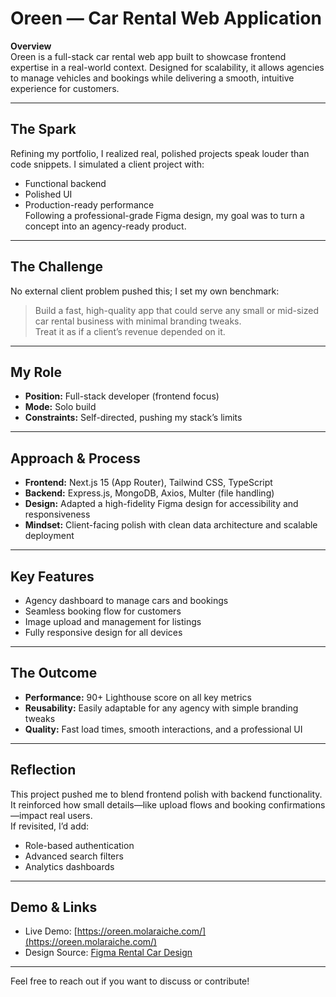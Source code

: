 # Oreen — Car Rental Web Application

**Overview**  
Oreen is a full-stack car rental web app built to showcase frontend expertise in a real-world context. Designed for scalability, it allows agencies to manage vehicles and bookings while delivering a smooth, intuitive experience for customers.

---

## The Spark  
Refining my portfolio, I realized real, polished projects speak louder than code snippets. I simulated a client project with:  
- Functional backend  
- Polished UI  
- Production-ready performance  
Following a professional-grade Figma design, my goal was to turn a concept into an agency-ready product.

---

## The Challenge  
No external client problem pushed this; I set my own benchmark:  
> Build a fast, high-quality app that could serve any small or mid-sized car rental business with minimal branding tweaks.  
Treat it as if a client’s revenue depended on it.

---

## My Role  
- **Position:** Full-stack developer (frontend focus)  
- **Mode:** Solo build  
- **Constraints:** Self-directed, pushing my stack’s limits

---

## Approach & Process  
- **Frontend:** Next.js 15 (App Router), Tailwind CSS, TypeScript  
- **Backend:** Express.js, MongoDB, Axios, Multer (file handling)  
- **Design:** Adapted a high-fidelity Figma design for accessibility and responsiveness  
- **Mindset:** Client-facing polish with clean data architecture and scalable deployment

---

## Key Features  
- Agency dashboard to manage cars and bookings  
- Seamless booking flow for customers  
- Image upload and management for listings  
- Fully responsive design for all devices

---

## The Outcome  
- **Performance:** 90+ Lighthouse score on all key metrics  
- **Reusability:** Easily adaptable for any agency with simple branding tweaks  
- **Quality:** Fast load times, smooth interactions, and a professional UI

---

## Reflection  
This project pushed me to blend frontend polish with backend functionality. It reinforced how small details—like upload flows and booking confirmations—impact real users.  
If revisited, I’d add:  
- Role-based authentication  
- Advanced search filters  
- Analytics dashboards

---

## Demo & Links  
- Live Demo: [https://oreen.molaraiche.com/](https://oreen.molaraiche.com/)  
- Design Source: [Figma Rental Car Design](https://www.figma.com/design/Ckk2sa1J1PCpJZPcTjVPG0/Rental-Car-Landing-Page-Web-Design--Community-?node-id=0-1&t=awLTkLO3AablUENM-1) 

---

Feel free to reach out if you want to discuss or contribute!
